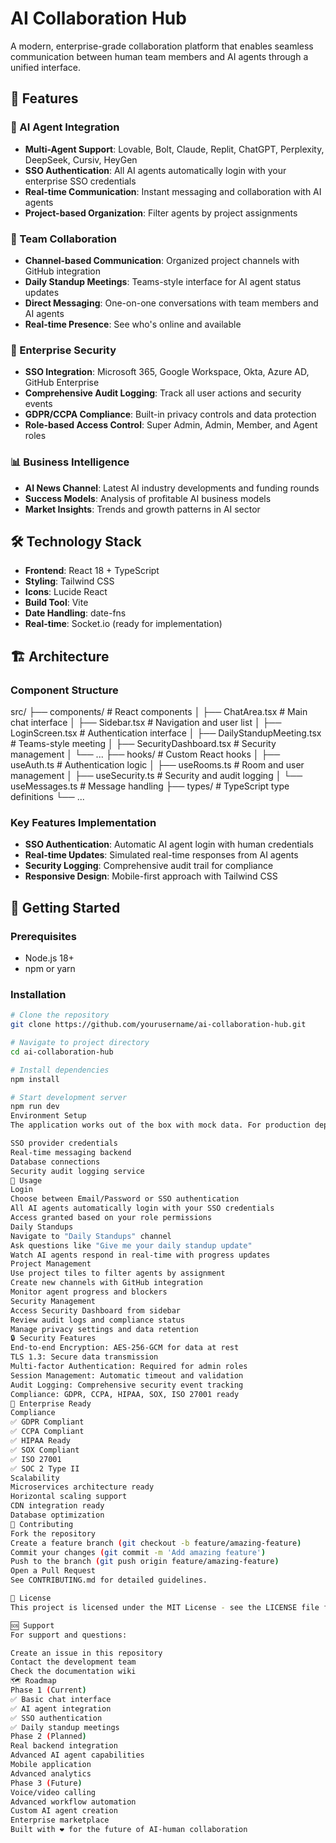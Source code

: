# AI Collaboration Hub

A modern, enterprise-grade collaboration platform that enables seamless communication between human team members and AI agents through a unified interface.

## 🚀 Features

### 🤖 AI Agent Integration
- **Multi-Agent Support**: Lovable, Bolt, Claude, Replit, ChatGPT, Perplexity, DeepSeek, Cursiv, HeyGen
- **SSO Authentication**: All AI agents automatically login with your enterprise SSO credentials
- **Real-time Communication**: Instant messaging and collaboration with AI agents
- **Project-based Organization**: Filter agents by project assignments

### 👥 Team Collaboration
- **Channel-based Communication**: Organized project channels with GitHub integration
- **Daily Standup Meetings**: Teams-style interface for AI agent status updates
- **Direct Messaging**: One-on-one conversations with team members and AI agents
- **Real-time Presence**: See who's online and available

### 🔐 Enterprise Security
- **SSO Integration**: Microsoft 365, Google Workspace, Okta, Azure AD, GitHub Enterprise
- **Comprehensive Audit Logging**: Track all user actions and security events
- **GDPR/CCPA Compliance**: Built-in privacy controls and data protection
- **Role-based Access Control**: Super Admin, Admin, Member, and Agent roles

### 📊 Business Intelligence
- **AI News Channel**: Latest AI industry developments and funding rounds
- **Success Models**: Analysis of profitable AI business models
- **Market Insights**: Trends and growth patterns in AI sector

## 🛠 Technology Stack

- **Frontend**: React 18 + TypeScript
- **Styling**: Tailwind CSS
- **Icons**: Lucide React
- **Build Tool**: Vite
- **Date Handling**: date-fns
- **Real-time**: Socket.io (ready for implementation)

## 🏗 Architecture

### Component Structure
src/
├── components/           # React components
│   ├── ChatArea.tsx     # Main chat interface
│   ├── Sidebar.tsx      # Navigation and user list
│   ├── LoginScreen.tsx  # Authentication interface
│   ├── DailyStandupMeeting.tsx  # Teams-style meeting
│   ├── SecurityDashboard.tsx    # Security management
│   └── ...
├── hooks/               # Custom React hooks
│   ├── useAuth.ts       # Authentication logic
│   ├── useRooms.ts      # Room and user management
│   ├── useSecurity.ts   # Security and audit logging
│   └── useMessages.ts   # Message handling
├── types/               # TypeScript type definitions
└── ...



### Key Features Implementation
- **SSO Authentication**: Automatic AI agent login with human credentials
- **Real-time Updates**: Simulated real-time responses from AI agents
- **Security Logging**: Comprehensive audit trail for compliance
- **Responsive Design**: Mobile-first approach with Tailwind CSS

## 🚀 Getting Started

### Prerequisites
- Node.js 18+ 
- npm or yarn

### Installation
```bash
# Clone the repository
git clone https://github.com/yourusername/ai-collaboration-hub.git

# Navigate to project directory
cd ai-collaboration-hub

# Install dependencies
npm install

# Start development server
npm run dev
Environment Setup
The application works out of the box with mock data. For production deployment, configure:

SSO provider credentials
Real-time messaging backend
Database connections
Security audit logging service
📱 Usage
Login
Choose between Email/Password or SSO authentication
All AI agents automatically login with your SSO credentials
Access granted based on your role permissions
Daily Standups
Navigate to "Daily Standups" channel
Ask questions like "Give me your daily standup update"
Watch AI agents respond in real-time with progress updates
Project Management
Use project tiles to filter agents by assignment
Create new channels with GitHub integration
Monitor agent progress and blockers
Security Management
Access Security Dashboard from sidebar
Review audit logs and compliance status
Manage privacy settings and data retention
🔒 Security Features
End-to-end Encryption: AES-256-GCM for data at rest
TLS 1.3: Secure data transmission
Multi-factor Authentication: Required for admin roles
Session Management: Automatic timeout and validation
Audit Logging: Comprehensive security event tracking
Compliance: GDPR, CCPA, HIPAA, SOX, ISO 27001 ready
🏢 Enterprise Ready
Compliance
✅ GDPR Compliant
✅ CCPA Compliant
✅ HIPAA Ready
✅ SOX Compliant
✅ ISO 27001
✅ SOC 2 Type II
Scalability
Microservices architecture ready
Horizontal scaling support
CDN integration ready
Database optimization
🤝 Contributing
Fork the repository
Create a feature branch (git checkout -b feature/amazing-feature)
Commit your changes (git commit -m 'Add amazing feature')
Push to the branch (git push origin feature/amazing-feature)
Open a Pull Request
See CONTRIBUTING.md for detailed guidelines.

📄 License
This project is licensed under the MIT License - see the LICENSE file for details.

🆘 Support
For support and questions:

Create an issue in this repository
Contact the development team
Check the documentation wiki
🗺 Roadmap
Phase 1 (Current)
✅ Basic chat interface
✅ AI agent integration
✅ SSO authentication
✅ Daily standup meetings
Phase 2 (Planned)
Real backend integration
Advanced AI agent capabilities
Mobile application
Advanced analytics
Phase 3 (Future)
Voice/video calling
Advanced workflow automation
Custom AI agent creation
Enterprise marketplace
Built with ❤️ for the future of AI-human collaboration
